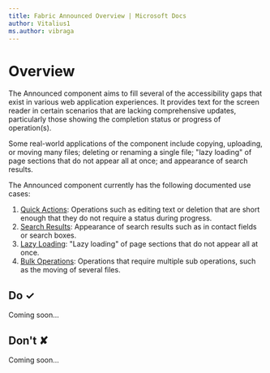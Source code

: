 ```yaml
---
title: Fabric Announced Overview | Microsoft Docs
author: Vitalius1
ms.author: vibraga
---
```


# Overview
The Announced component aims to fill several of the accessibility gaps that exist in various web application experiences.
It provides text for the screen reader in certain scenarios that are lacking comprehensive updates, particularly those showing
the completion status or progress of operation(s).

Some real-world applications of the component include copying, uploading, or moving many files; deleting or renaming a single file;
&quot;lazy loading&quot; of page sections that do not appear all at once; and appearance of search results.

The Announced component currently has the following documented use cases:

1. [Quick Actions](https:&#x2F;&#x2F;developer.microsoft.com&#x2F;en-us&#x2F;fabric#&#x2F;controls&#x2F;web&#x2F;announced&#x2F;quickactions): Operations such as editing text or deletion that are short enough that they do not require a status during progress.
2. [Search Results](https:&#x2F;&#x2F;developer.microsoft.com&#x2F;en-us&#x2F;fabric#&#x2F;controls&#x2F;web&#x2F;announced&#x2F;searchresults): Appearance of search results such as in contact fields or search boxes.
3. [Lazy Loading](https:&#x2F;&#x2F;developer.microsoft.com&#x2F;en-us&#x2F;fabric#&#x2F;controls&#x2F;web&#x2F;announced&#x2F;lazyloading): &quot;Lazy loading&quot; of page sections that do not appear all at once.
4. [Bulk Operations](https:&#x2F;&#x2F;developer.microsoft.com&#x2F;en-us&#x2F;fabric#&#x2F;controls&#x2F;web&#x2F;announced&#x2F;bulkoperations): Operations that require multiple sub operations, such as the moving of several files.



## Do &#10003;
Coming soon...

## Don't &#10008;
Coming soon...